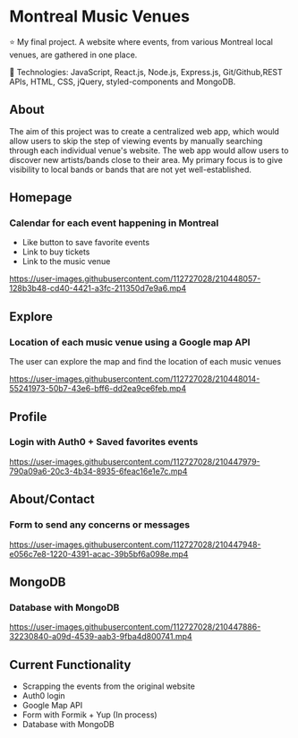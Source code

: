 # Montreal Music Venues
⭐ My final project. A website where events, from various Montreal local venues, are gathered in one place.

🌱 Technologies: JavaScript, React.js, Node.js, Express.js, Git/Github,REST APIs, HTML, CSS, jQuery, styled-components and MongoDB.

## About
The aim of this project was to create a centralized web app, which would allow users to skip the step of viewing events by manually searching through each individual venue's website. The web app would allow users to discover new artists/bands close to their area. My primary focus is to give visibility to local bands or bands that are not yet well-established.

## Homepage 
### Calendar for each event happening in Montreal 
- Like button to save favorite events
- Link to buy tickets 
- Link to the music venue

https://user-images.githubusercontent.com/112727028/210448057-128b3b48-cd40-4421-a3fc-211350d7e9a6.mp4


## Explore 
### Location of each music venue using a Google map API 
The user can explore the map and find the location of each music venues

https://user-images.githubusercontent.com/112727028/210448014-55241973-50b7-43e6-bff6-dd2ea9ce6feb.mp4


## Profile
### Login with Auth0 + Saved favorites events 

https://user-images.githubusercontent.com/112727028/210447979-790a09a6-20c3-4b34-8935-6feac16e1e7c.mp4


## About/Contact
### Form to send any concerns or messages

https://user-images.githubusercontent.com/112727028/210447948-e056c7e8-1220-4391-acac-39b5bf6a098e.mp4

## MongoDB
### Database with MongoDB 

https://user-images.githubusercontent.com/112727028/210447886-32230840-a09d-4539-aab3-9fba4d800741.mp4

## Current Functionality 
- Scrapping the events from the original website
- Auth0 login
- Google Map API
- Form with Formik + Yup (In process)
- Database with MongoDB
